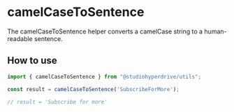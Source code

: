 # camelCaseToSentence

The camelCaseToSentence helper converts a camelCase string to a human-readable sentence.

## How to use

```typescript
import { camelCaseToSentence } from "@studiohyperdrive/utils";

const result = camelCaseToSentence('SubscribeForMore');

// result = 'Subscribe for more'
```
